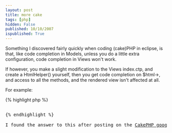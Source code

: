 ```yaml
---
layout: post
title: more cake
tags: [php]
hidden: False
published: 10/10/2007
ispublished: True
---
```

Something I discovered fairly quickly when coding (cake)PHP in eclipse, is that, like code completion in Models, unless you do a little extra configuration, code completion in Views won't work.

If however, you make a slight modification to the Views index.ctp, and create a HtmlHelper() yourself, then you get code completion on $html-&gt;, and access to all the methods, and the rendered view isn't affected at all.

For example:

{% highlight php %}
<pre lang="PHP">
<?php
if(false)

{

$html = new HtmlHelper();

}

?>
{% endhighlight %}

I found the answer to this after posting on the <a href="http://groups.google.com/group/cake-php/browse_thread/thread/04b94b593714b394/9c71e02157bcaacd#9c71e02157bcaacd" target="_blank">CakePHP google group</a>, and getting a good answer from a user. Top Stuff
